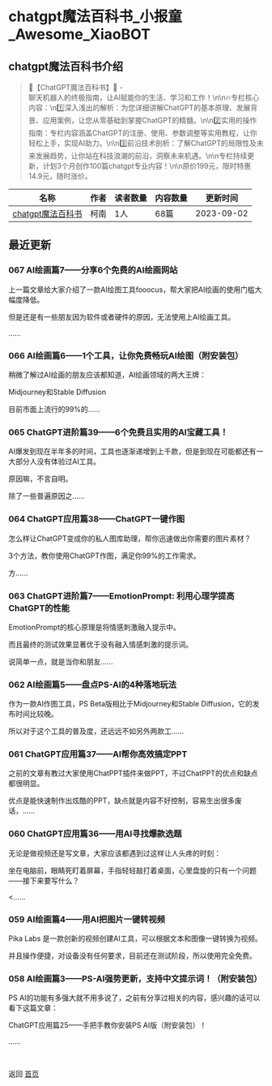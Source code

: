 # chatgpt魔法百科书_小报童_Awesome_XiaoBOT

## chatgpt魔法百科书介绍
> 🌟【ChatGPT魔法百科书】🌟 -  
聊天机器人的终极指南，让AI赋能你的生活、学习和工作！\n\n🔥专栏核心内容：\n1️⃣深入浅出的解析：为您详细讲解ChatGPT的基本原理、发展背景、应用案例，让您从零基础到掌握ChatGPT的精髓。\n\n2️⃣实用的操作指南：专栏内容涵盖ChatGPT的注册、使用、参数调整等实用教程，让你轻松上手，实现AI助力。\n\n3️⃣前沿技术剖析：了解ChatGPT的局限性及未来发展趋势，让你站在科技浪潮的前沿，洞察未来机遇。\n\n专栏持续更新，计划3个月创作100篇chatgpt专业内容！\n\n原价199元，限时特惠14.9元，随时涨价。  
  


|名称|作者|读者数量|内容数量|更新时间|
|---|---|---|---|---|
|[chatgpt魔法百科书](https://xiaobot.net/p/kenan991025?refer=0b133df9-27dc-423b-8101-639049001c13)|柯南|1人|68篇|2023-09-02|

## 最近更新
### 067 AI绘画篇7——分享6个免费的AI绘画网站

上一篇文章给大家介绍了一款AI绘图工具fooocus，帮大家把AI绘画的使用门槛大幅度降低。

但是还是有一些朋友因为软件或者硬件的原因，无法使用上AI绘画工具。

......

### 066 AI绘画篇6——1个工具，让你免费畅玩AI绘图（附安装包）

稍微了解过AI绘画的朋友应该都知道，AI绘画领域的两大王牌：

Midjourney和Stable Diffusion

目前市面上流行的99%的......

### 065 ChatGPT进阶篇39——6个免费且实用的AI宝藏工具！

AI爆发到现在半年多的时间，工具也逐渐递增到上千款，但是到现在可能都还有一大部分人没有体验过AI工具。

原因嘛，不言自明。

除了一些普遍原因之......

### 064 ChatGPT应用篇38——ChatGPT一键作图

怎么样让ChatGPT变成你的私人图库助理，帮你迅速做出你需要的图片素材？

3个方法，教你使用ChatGPT作图，满足你99%的工作需求。

方......

### 063 ChatGPT进阶篇7——EmotionPrompt: 利用心理学提高ChatGPT的性能

EmotionPrompt的核心原理是将情感刺激融入提示中。

而且最终的测试效果显著优于没有融入情感刺激的提示词。

说简单一点，就是当你和朋友......

### 062 AI绘画篇5——盘点PS-AI的4种落地玩法

作为一款AI作图工具，PS Beta版相比于Midjourney和Stable Diffusion，它的发布时间比较晚。

所以对于这个工具的普及度，还远远不如另外两款工......

### 061 ChatGPT应用篇37——AI帮你高效搞定PPT

之前的文章有教过大家使用ChatPPT插件来做PPT，不过ChatPPT的优点和缺点都很明显。

优点是能快速制作出炫酷的PPT，缺点就是内容不好控制，容易生出很多废话，......

### 060 ChatGPT应用篇36——用AI寻找爆款选题

无论是做视频还是写文章，大家应该都遇到过这样让人头疼的时刻：

坐在电脑前，眼睛死盯着屏幕，手指轻轻敲打着桌面，心里盘旋的只有一个问题——接下来要写什么？

<......

### 059 AI绘画篇4——用AI把图片一键转视频

Pika Labs 是一款创新的视频创建AI工具，可以根据文本和图像一键转换为视频。

并且操作便捷，对设备没有任何要求，目前还在测试阶段，所以使用完全免费。

### 058 AI绘画篇3——PS-AI强势更新，支持中文提示词！（附安装包）

PS AI的功能有多强大就不用多说了，之前有分享过相关的内容，感兴趣的话可以看下这篇文章：

ChatGPT应用篇25——手把手教你安装PS AI版（附安装包）！

......


<a href="https://github.com/Reno9527/awesome-xiaobot" style="color: white; text-decoration: none;">awesome-xiaobot</a>

返回 [首页](../README.md)
